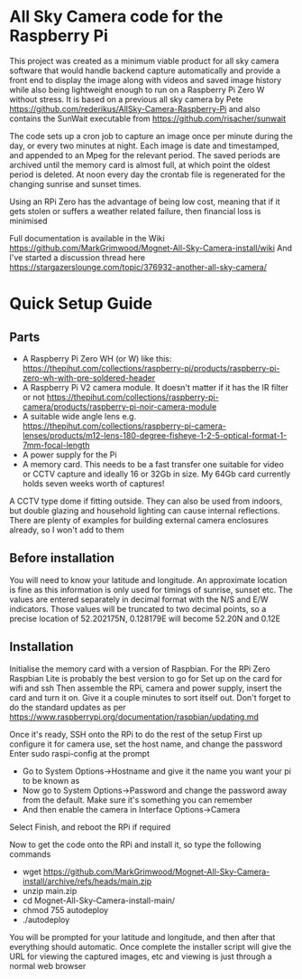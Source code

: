 # All Sky Camera code for the Raspberry Pi

This project was created as a minimum viable product for all sky camera software that would handle backend capture automatically and provide a front end to display the image along with videos and saved image history while also being lightweight enough to run on a Raspberry Pi Zero W without stress. It is based on a previous all sky camera by Pete https://github.com/rederikus/AllSky-Camera-Raspberry-Pi and also contains the SunWait executable from https://github.com/risacher/sunwait

The code sets up a cron job to capture an image once per minute during the day, or every two minutes at night. Each image is date and timestamped, and appended to an Mpeg for the relevant period. The saved periods are archived until the memory card is almost full, at which point the oldest period is deleted. At noon every day the crontab file is regenerated for the changing sunrise and sunset times. 

Using an RPi Zero has the advantage of being low cost, meaning that if it gets stolen or suffers a weather related failure, then financial loss is minimised

Full documentation is available in the Wiki https://github.com/MarkGrimwood/Mognet-All-Sky-Camera-install/wiki And I've started a discussion thread here https://stargazerslounge.com/topic/376932-another-all-sky-camera/

# Quick Setup Guide

## Parts

* A Raspberry Pi Zero WH (or W) like this: https://thepihut.com/collections/raspberry-pi/products/raspberry-pi-zero-wh-with-pre-soldered-header
* A Raspberry Pi V2 camera module. It doesn't matter if it has the IR filter or not https://thepihut.com/collections/raspberry-pi-camera/products/raspberry-pi-noir-camera-module
* A suitable wide angle lens e.g. https://thepihut.com/collections/raspberry-pi-camera-lenses/products/m12-lens-180-degree-fisheye-1-2-5-optical-format-1-7mm-focal-length
* A power supply for the Pi
* A memory card. This needs to be a fast transfer one suitable for video or CCTV capture and ideally 16 or 32Gb in size. My 64Gb card currently holds seven weeks worth of captures!

A CCTV type dome if fitting outside. They can also be used from indoors, but double glazing and household lighting can cause internal reflections. There are plenty of examples for building external camera enclosures already, so I won't add to them

## Before installation

You will need to know your latitude and longitude. An approximate location is fine as this information is only used for timings of sunrise, sunset etc. The values are entered separately in decimal format with the N/S and E/W indicators. Those values will be truncated to two decimal points, so a precise location of 52.202175N, 0.128179E will become 52.20N and 0.12E

## Installation

Initialise the memory card with a version of Raspbian. For the RPi Zero Raspbian Lite is probably the best version to go for
Set up on the card for wifi and ssh
Then assemble the RPi, camera and power supply, insert the card and turn it on. Give it a couple minutes to sort itself out. Don't forget to do the standard updates as per https://www.raspberrypi.org/documentation/raspbian/updating.md

Once it's ready, SSH onto the RPi to do the rest of the setup
First up configure it for camera use, set the host name, and change the password
Enter sudo raspi-config at the prompt
* Go to System Options->Hostname and give it the name you want your pi to be known as
* Now go to System Options->Password and change the password away from the default. Make sure it's something you can remember
* And then enable the camera in Interface Options->Camera

Select Finish, and reboot the RPi if required

Now to get the code onto the RPi and install it, so type the following commands
* wget https://github.com/MarkGrimwood/Mognet-All-Sky-Camera-install/archive/refs/heads/main.zip
* unzip main.zip
* cd Mognet-All-Sky-Camera-install-main/
* chmod 755 autodeploy
* ./autodeploy

You will be prompted for your latitude and longitude, and then after that everything should automatic. Once complete the installer script will give the URL for viewing the captured images, etc and viewing is just through a normal web browser 
